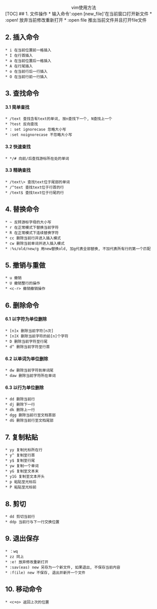 <center> vim使用方法</center>  
[TOC]  
## 1. 文件操作  
    * 输入命令':open [new_file]'在当前窗口打开新文件  
    * :open! 放弃当前修改重新打开  
    * :open file 推出当前文件并且打开file文件

## 2. 插入命令

    * i 在当前位置前一格插入
    * I 在行首插入
    * a 在当前位置后一格插入
    * A 在行尾插入
    * o 在当前行后一行插入
    * O 在当前行前一行插入  

## 3. 查找命令

#### 3.1 简单查找

    * /text 查找含有text的单词, 按n查找下一个, N查找上一个
    * ?test 反向查找
    * : set ignorecase 忽略大小写
    * :set noignorecase 不忽略大小写  

#### 3.2 快速查找

    * */# 向前/后查找游标所在处的单词

#### 3.3 精确查找

    * /text\> 查找text位于尾部的单词
    * /^text 查找text位于行首的行
    * /text$ 查找text位于行尾的行

## 4. 替换命令

    * ~ 反转游标字母的大小写
    * r 在正常模式下替换当前字符
    * R 在正常模式下连续替换字符
    * cc 删除当前行并进入插入模式
    * cw 删除当前单词并进入插入模式
    * :%s/old/new/g 用new替换old, 加g代表全部替换, 不加代表所有行的第一个匹配  

## 5. 撤销与重做

    * u 撤销
    * U 撤销整行的操作
    * <c-r> 撤销撤销操作  

## 6. 删除命令

#### 6.1 以字符为单位删除

    * [n]x 删除当前字符[n次]  
    * [n]X 删除当前字符的前[n]个字符
    * D 删除当前字符至行尾  
    * d^ 删除当前字符至行首

#### 6.2 以单词为单位删除

    * dw 删除当前字符到单词尾
    * daw 删除当前字符所在单词  

#### 6.3 以行为单位删除

    * dd 删除当前行
    * dj 删除下一行
    * dk 删除上一行
    * dgg 删除当前行至文档首部
    * dG 删除当前行至文档尾部

## 7. 复制粘贴

    * yy 复制光标所在行  
    * y^ 复制至行首  
    * y$ 复制至行尾  
    * yw 复制一个单词
    * yG 复制至文本末
    * y1G 复制至文本开头 
    * p 粘贴至光标后
    * P 粘贴至光标前 

## 8. 剪切

    * dd 剪切当前行
    * ddp 当前行与下一行交换位置

## 9. 退出保存

    * ：wq 
    * zz 同上  
    * :e! 放弃修改重新打开
    * :sav(eas) new 另存为一个新文件, 如果退出, 不保存当前内容  
    * :f(ile) new 不保存, 退出并新开一个文件  

## 10. 移动命令

    * <c+o> 返回上次的位置
